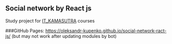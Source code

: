 ## Social network by React js
 
Study project for [IT_KAMASUTRA](https://www.youtube.com/watch?v=gb7gMluAeao) courses

###GitHub Pages:
https://oleksandr-kupenko.github.io/social-network-ract-js/
(but may not work after updating modules by bot)
